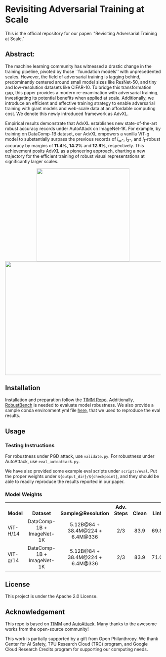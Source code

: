  # Revisiting Adversarial Training at Scale

This is the official repository for our paper: "Revisiting Adversarial Training at Scale."


## Abstract:
The machine learning community has witnessed a drastic change in the training pipeline, pivoted by those ``foundation models'' with unprecedented scales. However, the field of adversarial training is lagging behind, predominantly centered around small model sizes like ResNet-50, and tiny and low-resolution datasets like CIFAR-10. To bridge this transformation gap, this paper provides a modern re-examination with adversarial training, investigating its potential benefits when applied at scale. Additionally, we introduce an efficient and effective training strategy to enable adversarial training with giant models and web-scale data at an affordable computing cost. We denote this newly introduced framework as AdvXL.

Empirical results demonstrate that AdvXL establishes new state-of-the-art robust accuracy records under AutoAttack on ImageNet-1K. For example, by training on DataComp-1B dataset, our AdvXL empowers a vanilla ViT-g model to substantially surpass the previous records of $l_{\infty}$-, $l_{2}$-, and $l_{1}$-robust accuracy by margins of **11.4%**, **14.2%** and **12.9%**, respectively. This achievement posits AdvXL as a pioneering approach, charting a new trajectory for the efficient training of robust visual representations at significantly larger scales. 


<div align="center">
  <img src="figures/advxl_scale.png" width="300" height="300" />
</div>
<div align="center">
  <img src="figures/advxl_performance.png" width="529" height="367" />
</div>

## Installation
Installation and preparation follow the [TIMM Repo](https://github.com/huggingface/pytorch-image-models).
Additionally, [RobustBench](https://github.com/RobustBench/robustbench) is needed to evaluate model robustness.
We also provide a sample conda environment yml file [here](environment.yml), that we used to reproduce the eval results.


## Usage
### Testing Instructions
For robustness under PGD attack, use `validate.py`.
For robustness under AutoAttack, use `eval_autoattack.py`.

We have also provided some example eval scripts under `scripts/eval`. 
Put the proper weights under `${output_dir}/${checkpoint}`, and they should be able to readily reproduce the results reported in our paper.

### Model Weights
<table><tbody>
<!-- START TABLE -->
<!-- TABLE HEADER -->
<th valign="bottom">Model</th>
<th valign="bottom">Dataset</th>
<th valign="bottom">Sample@Resolution</th>
<th valign="bottom">Adv. Steps</th>
<th valign="bottom">Clean</th>
<th valign="bottom">Linf</th>
<th valign="bottom">L2</th>
<th valign="bottom">L1</th>
<th valign="bottom">Weights</th>
<!-- TABLE BODY -->
<tr><td align="left">ViT-H/14</td>
<td align="center">DataComp-1B + ImageNet-1K</td>
<td align="center">5.12B@84 + 38.4M@224 + 6.4M@336</td>
<td align="center">2/3</td>
<td align="center">83.9</td>
<td align="center">69.8</td>
<td align="center">69.8</td>
<td align="center">46.0</td>
<td align="center"><a href="https://huggingface.co/UCSC-VLAA/AdvXL-ViT-H14/blob/main/advxl_vit_h14.pth">download</td>
<tr><td align="left">ViT-g/14</td>
<td align="center">DataComp-1B + ImageNet-1K</td>
<td align="center">5.12B@84 + 38.4M@224 + 6.4M@336</td>
<td align="center">2/3</td>
<td align="center">83.9</td>
<td align="center">71.0</td>
<td align="center">70.4</td>
<td align="center">46.7</td>
<td align="center"><a href="https://huggingface.co/UCSC-VLAA/AdvXL-ViT-g14/blob/main/advxl_vit_g14.pth">download</td>
</tbody></table>


## License
This project is under the Apache 2.0 License.


## Acknowledgement
This repo is based on [TIMM](https://github.com/huggingface/pytorch-image-models) and [AutoAttack](https://github.com/fra31/auto-attack).
Many thanks to the awesome works from the open-source community!

This work is partially supported by a gift from Open Philanthropy. We thank Center for AI Safety, TPU Research Cloud (TRC) program, and Google Cloud Research Credits program for supporting our computing needs.



